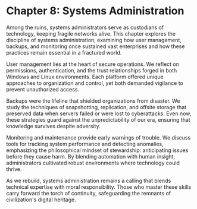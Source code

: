 # Chapter 8: Systems Administration

Among the ruins, systems administrators serve as custodians of technology, keeping fragile networks alive. This chapter explores the discipline of systems administration, examining how user management, backups, and monitoring once sustained vast enterprises and how these practices remain essential in a fractured world.

User management lies at the heart of secure operations. We reflect on permissions, authentication, and the trust relationships forged in both Windows and Linux environments. Each platform offered unique approaches to organization and control, yet both demanded vigilance to prevent unauthorized access.

Backups were the lifeline that shielded organizations from disaster. We study the techniques of snapshotting, replication, and offsite storage that preserved data when servers failed or were lost to cyberattacks. Even now, these strategies guard against the unpredictability of our era, ensuring that knowledge survives despite adversity.

Monitoring and maintenance provide early warnings of trouble. We discuss tools for tracking system performance and detecting anomalies, emphasizing the philosophical mindset of stewardship: anticipating issues before they cause harm. By blending automation with human insight, administrators cultivated robust environments where technology could thrive.

As we rebuild, systems administration remains a calling that blends technical expertise with moral responsibility. Those who master these skills carry forward the torch of continuity, safeguarding the remnants of civilization's digital heritage.
